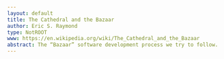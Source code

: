 ```yaml
---
layout: default
title: The Cathedral and the Bazaar
author: Eric S. Raymond
type: NotROOT
www: https://en.wikipedia.org/wiki/The_Cathedral_and_the_Bazaar
abstract: The “Bazaar” software development process we try to follow.
---
```

